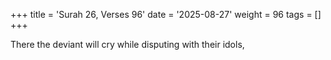+++
title = 'Surah 26, Verses 96'
date = '2025-08-27'
weight = 96
tags = []
+++

There the deviant will cry while disputing with their idols,